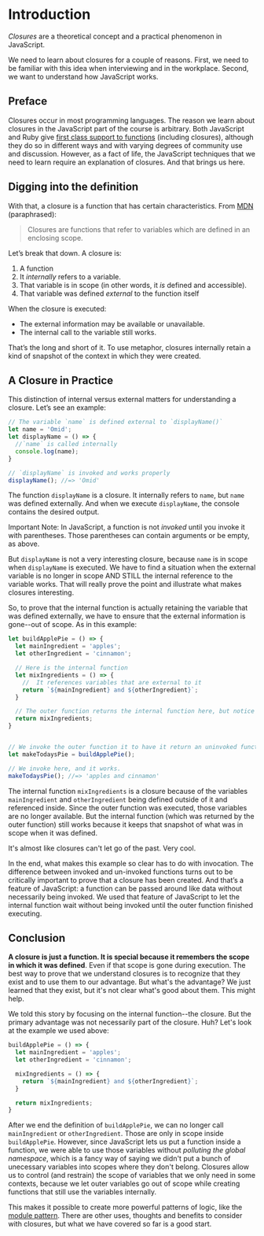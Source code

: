 # Introduction

*Closures* are a theoretical concept and a practical phenomenon in JavaScript.

We need to learn about closures for a couple of reasons. First, we need to be
familiar with this idea when interviewing and in the workplace. Second, we want
to understand how JavaScript works.

## Preface

Closures occur in most programming languages. The reason we learn about closures in the JavaScript part of the course is arbitrary. Both JavaScript and Ruby give [first class support to functions](https://en.wikipedia.org/wiki/First-class_function) (including closures), although they do so in different ways and with varying degrees of community use and discussion. However, as a fact of life, the JavaScript techniques that we need to learn require an explanation of closures. And that brings us here.

## Digging into the definition

With that, a closure is a function that has certain characteristics. From [MDN](https://developer.mozilla.org/en-US/docs/Web/JavaScript/Closures) (paraphrased):

> Closures are functions that refer to variables which are defined in an enclosing scope.

Let’s break that down. A closure is:

1. A function
2. It *internally* refers to a variable.
3. That variable is in scope (in other words, it *is* defined and accessible).
4. That variable was defined *external* to the function itself

When the closure is executed:

- The external information may be available or unavailable.
- The internal call to the variable still works.

That’s the long and short of it. To use metaphor, closures internally retain a kind of snapshot of the context in which they were created.

## A Closure in Practice

This distinction of internal versus external matters for understanding a closure. Let’s see an example:

```js
// The variable `name` is defined external to `displayName()`
let name = 'Omid';
let displayName = () => {
  //`name` is called internally
  console.log(name);
}

// `displayName` is invoked and works properly
displayName(); //=> 'Omid'
```

The function `displayName` is a closure. It internally refers to `name`, but `name` was defined externally. And when we execute `displayName`, the console contains the desired output.

Important Note: In JavaScript, a function is not *invoked* until you invoke it with parentheses. Those parentheses can contain arguments or be empty, as above.

But `displayName` is not a very interesting closure, because `name` is in scope when `displayName` is executed. We have to find a situation when the external variable is no longer in scope AND STILL the internal reference to the variable works. That will really prove the point and illustrate what makes closures interesting.

So, to prove that the internal function is actually retaining the variable that was defined externally, we have to ensure that the external information is gone--out of scope. As in this example:

```js
let buildApplePie = () => {
  let mainIngredient = 'apples';
  let otherIngredient = 'cinnamon';

  // Here is the internal function
  let mixIngredients = () => {
    //  It references variables that are external to it
    return `${mainIngredient} and ${otherIngredient}`;
  }

  // The outer function returns the internal function here, but notice the internal function is returned uninvoked.
  return mixIngredients;
}


// We invoke the outer function it to have it return an uninvoked function. We assign it.
let makeTodaysPie = buildApplePie();

// We invoke here, and it works.
makeTodaysPie(); //=> 'apples and cinnamon'
```

The internal function `mixIngredients` is a closure because of the variables `mainIngredient` and `otherIngredient` being defined outside of it and referenced inside. Since the outer function was executed, those variables are no longer available. But the internal function (which was returned by the outer function) still works because it keeps that snapshot of what was in scope when it was defined.

It's almost like closures can't let go of the past. Very cool.

In the end, what makes this example so clear has to do with invocation. The difference between invoked and un-invoked functions turns out to be critically important to prove that a closure has been created. And that’s a feature of JavaScript: a function can be passed around like data without necessarily being invoked. We used that feature of JavaScript to let the internal function wait without being invoked until the outer function finished executing.

## Conclusion

**A closure is just a function. It is special because it remembers the scope in which it was defined**. Even if that scope is gone during execution. The best way to prove that we understand closures is to recognize that they exist and to use them to our advantage. But what's the advantage? We just learned that they exist, but it's not clear what's good about them. This might help.

We told this story by focusing on the internal function--the closure. But the primary advantage was not necessarily part of the closure. Huh? Let's look at the example we used above:

```js
buildApplePie = () => {
  let mainIngredient = 'apples';
  let otherIngredient = 'cinnamon';

  mixIngredients = () => {
    return `${mainIngredient} and ${otherIngredient}`;
  }

  return mixIngredients;
}
```

After we end the definition of `buildApplePie`, we can no longer call `mainIngredient` or `otherIngredient`. Those are only in scope inside `buildApplePie`. However, since JavaScript lets us put a function inside a function, we were able to use those variables without *polluting the global namespace*, which is a fancy way of saying we didn't put a bunch of unecessary variables into scopes where they don't belong. Closures allow us to control (and restrain) the scope of variables that we only need in some contexts, because we let outer variables go out of scope while creating functions that still use the variables internally.

This makes it possible to create more powerful patterns of logic, like the [module pattern](http://eloquentjavascript.net/10_modules.html). There are other uses, thoughts and benefits to consider with closures, but what we have covered so far is a good start.
